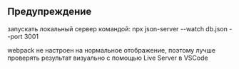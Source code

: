 ## Предупреждение

запускать локальный сервер командой: npx json-server --watch db.json --port 3001

webpack не настроен на нормальное отображение, поэтому лучше проверять результат визуально с помощью Live Server в VSCode
